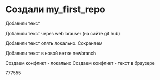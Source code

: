 # Создали my_first_repo

Добавили текст

Добавили текст через web brauser (на сайте git hub)

Добавили текст опять локально. Сохраняем

Добавили текст в новой ветке newbranch

Создаем конфликт - локально
Создаем конфликт - текст в браузере

777555
